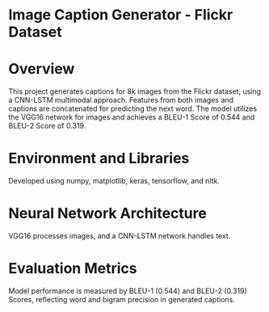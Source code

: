 
# Image Caption Generator - Flickr Dataset
# Overview
This project generates captions for 8k images from the Flickr dataset, using a CNN-LSTM multimodal approach. Features from both images and captions are concatenated for predicting the next word. The model utilizes the VGG16 network for images and achieves a BLEU-1 Score of 0.544 and BLEU-2 Score of 0.319.

# Environment and Libraries
Developed using numpy, matplotlib, keras, tensorflow, and nltk.

# Neural Network Architecture
VGG16 processes images, and a CNN-LSTM network handles text.

# Evaluation Metrics
Model performance is measured by BLEU-1 (0.544) and BLEU-2 (0.319) Scores, reflecting word and bigram precision in generated captions.





